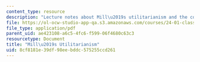 ```yaml
---
content_type: resource
description: "Lecture notes about Mill\u2019s utilitarianism and the concept of consequentialism."
file: https://ol-ocw-studio-app-qa.s3.amazonaws.com/courses/24-01-classics-of-western-philosophy-spring-2016/8cf8181e39df98eebddc575255ccd261_MIT24_01S16_SES21.pdf
file_type: application/pdf
parent_uid: ae423108-a6c5-4fc6-f599-06f4680c63c3
resourcetype: Document
title: "Mill\u2019s Utilitarianism"
uid: 8cf8181e-39df-98ee-bddc-575255ccd261
---
```

